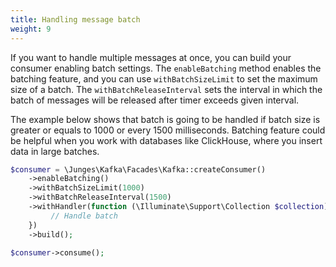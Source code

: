 ```yaml
---
title: Handling message batch
weight: 9
---
```


If you want to handle multiple messages at once, you can build your consumer enabling batch settings. 
The `enableBatching` method enables the batching feature, and you can use `withBatchSizeLimit` to set the maximum size of a batch.
The `withBatchReleaseInterval` sets the interval in which the batch of messages will be released after timer exceeds given interval.

The example below shows that batch is going to be handled if batch size is greater or equals to 1000 or every 1500 milliseconds.
Batching feature could be helpful when you work with databases like ClickHouse, where you insert data in large batches.

```php
$consumer = \Junges\Kafka\Facades\Kafka::createConsumer()
    ->enableBatching()
    ->withBatchSizeLimit(1000)
    ->withBatchReleaseInterval(1500)
    ->withHandler(function (\Illuminate\Support\Collection $collection) {
         // Handle batch
    })
    ->build();

$consumer->consume();
```